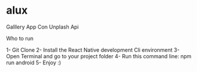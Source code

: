 # alux
Galllery App Con Unplash Api

Who to run

1- Git Clone
2- Install the React Native development Cli environment
3- Open Terminal and go to your project folder
4- Run this command line: npm run android
5- Enjoy :)
